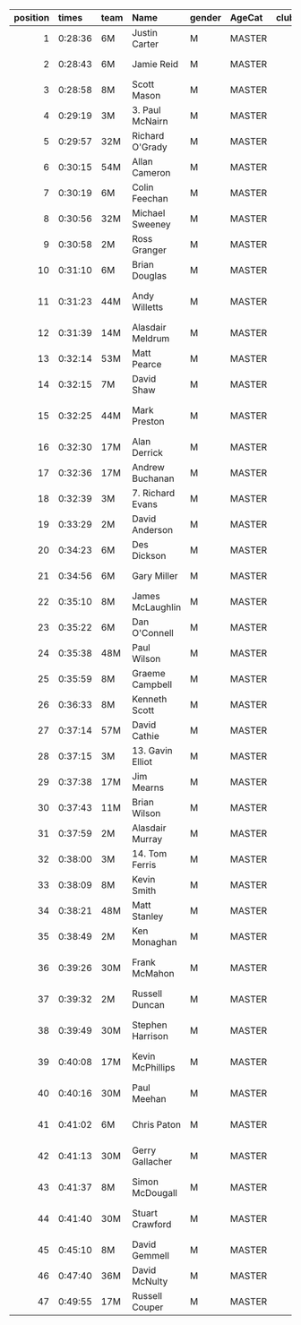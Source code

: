|   position | times   | team   | Name             | gender   | AgeCat   |   clubnumber | Club name                  | Website                                    |   finishPosition |
|-----------:|:--------|:-------|:-----------------|:---------|:---------|-------------:|:---------------------------|:-------------------------------------------|-----------------:|
|          1 | 0:28:36 | 6M     | Justin Carter    | M        | MASTER   |            6 | Cambuslang Harriers        | https://cambuslangharriers.org/            |               15 |
|          2 | 0:28:43 | 6M     | Jamie Reid       | M        | MASTER   |            6 | Cambuslang Harriers        | https://cambuslangharriers.org/            |               17 |
|          3 | 0:28:58 | 8M     | Scott Mason      | M        | MASTER   |            8 | Bellahouston Harriers      | http://www.bellahoustonharriers.co.uk/     |               19 |
|          4 | 0:29:19 | 3M     | 3. Paul McNairn  | M        | MASTER   |            3 | Bellahouston RR            | https://www.bellahoustonroadrunners.co.uk/ |               21 |
|          5 | 0:29:57 | 32M    | Richard O'Grady  | M        | MASTER   |           32 | Helensburgh AAC            | https://www.helensburghaac.com/            |               25 |
|          6 | 0:30:15 | 54M    | Allan Cameron    | M        | MASTER   |           54 | VP-Glasgow                 | https://www.vp-glasgow.com                 |               27 |
|          7 | 0:30:19 | 6M     | Colin Feechan    | M        | MASTER   |            6 | Cambuslang Harriers        | https://cambuslangharriers.org/            |               29 |
|          8 | 0:30:56 | 32M    | Michael Sweeney  | M        | MASTER   |           32 | Helensburgh AAC            | https://www.helensburghaac.com/            |               38 |
|          9 | 0:30:58 | 2M     | Ross Granger     | M        | MASTER   |            2 | Kilmarnock H&AC            | http://www.kilmarnockharriers.com/         |               40 |
|         10 | 0:31:10 | 6M     | Brian Douglas    | M        | MASTER   |            6 | Cambuslang Harriers        | https://cambuslangharriers.org/            |               41 |
|         11 | 0:31:23 | 44M    | Andy Willetts    | M        | MASTER   |           44 | North Ayrshire AAC         | https://naathletics.co.uk/                 |               44 |
|         12 | 0:31:39 | 14M    | Alasdair Meldrum | M        | MASTER   |           14 | Ayr Seaforth AC            | https://www.ayrseaforth.co.uk/             |               45 |
|         13 | 0:32:14 | 53M    | Matt Pearce      | M        | MASTER   |           53 | Troon Tortoises            | http://troontortoises.co.uk                |               49 |
|         14 | 0:32:15 | 7M     | David Shaw       | M        | MASTER   |            7 | Giffnock North AC          | https://www.giffnocknorth.co.uk/           |               50 |
|         15 | 0:32:25 | 44M    | Mark Preston     | M        | MASTER   |           44 | North Ayrshire AAC         | https://naathletics.co.uk/                 |               51 |
|         16 | 0:32:30 | 17M    | Alan Derrick     | M        | MASTER   |           17 | Calderglen Harriers        | http://www.calderglenharriers.org.uk/      |               52 |
|         17 | 0:32:36 | 17M    | Andrew Buchanan  | M        | MASTER   |           17 | Calderglen Harriers        | http://www.calderglenharriers.org.uk/      |               54 |
|         18 | 0:32:39 | 3M     | 7. Richard Evans | M        | MASTER   |            3 | Bellahouston RR            | https://www.bellahoustonroadrunners.co.uk/ |               55 |
|         19 | 0:33:29 | 2M     | David Anderson   | M        | MASTER   |            2 | Kilmarnock H&AC            | http://www.kilmarnockharriers.com/         |               66 |
|         20 | 0:34:23 | 6M     | Des Dickson      | M        | MASTER   |            6 | Cambuslang Harriers        | https://cambuslangharriers.org/            |               73 |
|         21 | 0:34:56 | 6M     | Gary Miller      | M        | MASTER   |            6 | Cambuslang Harriers        | https://cambuslangharriers.org/            |               80 |
|         22 | 0:35:10 | 8M     | James McLaughlin | M        | MASTER   |            8 | Bellahouston Harriers      | http://www.bellahoustonharriers.co.uk/     |               82 |
|         23 | 0:35:22 | 6M     | Dan O'Connell    | M        | MASTER   |            6 | Cambuslang Harriers        | https://cambuslangharriers.org/            |               84 |
|         24 | 0:35:38 | 48M    | Paul Wilson      | M        | MASTER   |           48 | Springburn Harriers        | https://www.springburnharriers.co.uk/      |               86 |
|         25 | 0:35:59 | 8M     | Graeme Campbell  | M        | MASTER   |            8 | Bellahouston Harriers      | http://www.bellahoustonharriers.co.uk/     |               92 |
|         26 | 0:36:33 | 8M     | Kenneth Scott    | M        | MASTER   |            8 | Bellahouston Harriers      | http://www.bellahoustonharriers.co.uk/     |              100 |
|         27 | 0:37:14 | 57M    | David Cathie     | M        | MASTER   |           57 | Whitemoss AAC              | https://whitemossaac.co.uk/                |              108 |
|         28 | 0:37:15 | 3M     | 13. Gavin Elliot | M        | MASTER   |            3 | Bellahouston RR            | https://www.bellahoustonroadrunners.co.uk/ |              109 |
|         29 | 0:37:38 | 17M    | Jim Mearns       | M        | MASTER   |           17 | Calderglen Harriers        | http://www.calderglenharriers.org.uk/      |              110 |
|         30 | 0:37:43 | 11M    | Brian Wilson     | M        | MASTER   |           11 | Airdrie Harriers           | http://airdrieharriers.org/                |              111 |
|         31 | 0:37:59 | 2M     | Alasdair Murray  | M        | MASTER   |            2 | Kilmarnock H&AC            | http://www.kilmarnockharriers.com/         |              114 |
|         32 | 0:38:00 | 3M     | 14. Tom Ferris   | M        | MASTER   |            3 | Bellahouston RR            | https://www.bellahoustonroadrunners.co.uk/ |              116 |
|         33 | 0:38:09 | 8M     | Kevin Smith      | M        | MASTER   |            8 | Bellahouston Harriers      | http://www.bellahoustonharriers.co.uk/     |              121 |
|         34 | 0:38:21 | 48M    | Matt Stanley     | M        | MASTER   |           48 | Springburn Harriers        | https://www.springburnharriers.co.uk/      |              123 |
|         35 | 0:38:49 | 2M     | Ken Monaghan     | M        | MASTER   |            2 | Kilmarnock H&AC            | http://www.kilmarnockharriers.com/         |              126 |
|         36 | 0:39:26 | 30M    | Frank McMahon    | M        | MASTER   |           30 | Greenock Glenpark Harriers | https://greenockglenparkharriers.com/      |              132 |
|         37 | 0:39:32 | 2M     | Russell Duncan   | M        | MASTER   |            2 | Kilmarnock H&AC            | http://www.kilmarnockharriers.com/         |              133 |
|         38 | 0:39:49 | 30M    | Stephen Harrison | M        | MASTER   |           30 | Greenock Glenpark Harriers | https://greenockglenparkharriers.com/      |              134 |
|         39 | 0:40:08 | 17M    | Kevin McPhillips | M        | MASTER   |           17 | Calderglen Harriers        | http://www.calderglenharriers.org.uk/      |              137 |
|         40 | 0:40:16 | 30M    | Paul Meehan      | M        | MASTER   |           30 | Greenock Glenpark Harriers | https://greenockglenparkharriers.com/      |              138 |
|         41 | 0:41:02 | 6M     | Chris Paton      | M        | MASTER   |            6 | Cambuslang Harriers        | https://cambuslangharriers.org/            |              142 |
|         42 | 0:41:13 | 30M    | Gerry Gallacher  | M        | MASTER   |           30 | Greenock Glenpark Harriers | https://greenockglenparkharriers.com/      |              143 |
|         43 | 0:41:37 | 8M     | Simon McDougall  | M        | MASTER   |            8 | Bellahouston Harriers      | http://www.bellahoustonharriers.co.uk/     |              144 |
|         44 | 0:41:40 | 30M    | Stuart Crawford  | M        | MASTER   |           30 | Greenock Glenpark Harriers | https://greenockglenparkharriers.com/      |              145 |
|         45 | 0:45:10 | 8M     | David Gemmell    | M        | MASTER   |            8 | Bellahouston Harriers      | http://www.bellahoustonharriers.co.uk/     |              154 |
|         46 | 0:47:40 | 36M    | David McNulty    | M        | MASTER   |           36 | Larkhall YMCA              | https://www.larkhallymcaharriers.org       |              156 |
|         47 | 0:49:55 | 17M    | Russell Couper   | M        | MASTER   |           17 | Calderglen Harriers        | http://www.calderglenharriers.org.uk/      |              159 |